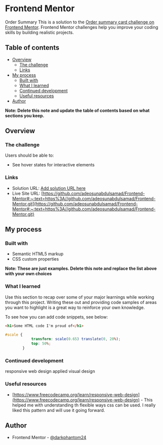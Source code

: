 # Frontend Mentor
 Order Summary
This is a solution to the [Order summary card challenge on Frontend Mentor](https://www.frontendmentor.io/challenges/order-summary-component-QlPmajDUj). Frontend Mentor challenges help you improve your coding skills by building realistic projects. 

## Table of contents

- [Overview](#overview)
  - [The challenge](#the-challenge)
  - [Links](#links)
- [My process](#my-process)
  - [Built with](#built-with)
  - [What I learned](#what-i-learned)
  - [Continued development](#continued-development)
  - [Useful resources](#useful-resources)
- [Author](#author)

**Note: Delete this note and update the table of contents based on what sections you keep.**

## Overview

### The challenge

Users should be able to:

- See hover states for interactive elements

### Links

- Solution URL: [Add solution URL here](https://your-solution-url.com)
- Live Site URL: [https://github.com/adeosunabdulsamad/Frontend-Mentor#:~:text=https%3A//github.com/adeosunabdulsamad/Frontend-Mentor.git](https://github.com/adeosunabdulsamad/Frontend-Mentor#:~:text=https%3A//github.com/adeosunabdulsamad/Frontend-Mentor.git)

## My process

### Built with

- Semantic HTML5 markup
- CSS custom properties

**Note: These are just examples. Delete this note and replace the list above with your own choices**

### What I learned

Use this section to recap over some of your major learnings while working through this project. Writing these out and providing code samples of areas you want to highlight is a great way to reinforce your own knowledge.

To see how you can add code snippets, see below:

```html
<h1>Some HTML code I'm proud of</h1>
```
```css
#scale {
            transform: scale(0.65) translate(0, 20%);
            top: 50%;
        }
```


### Continued development

responsive web design
applied visual design


### Useful resources

- [https://www.freecodecamp.org/learn/responsive-web-design](https://www.freecodecamp.org/learn/responsive-web-design) - This helped me with understanding th flexible ways css can be used. I really liked this pattern and will use it going forward.

## Author

- Frontend Mentor - [@darkphantom24](https://www.frontendmentor.io/profile/darkphantom24)



